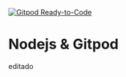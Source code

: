[![Gitpod Ready-to-Code](https://img.shields.io/badge/Gitpod-Ready--to--Code-blue?logo=gitpod)](https://gitpod.io/#https://github.com/gjpgo1996/node-mongodb-gitpod) 

# Nodejs & Gitpod 

editado